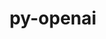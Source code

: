 ---
title: "py-openai"
layout: cache
categories: [package, develop-2024-02-25]
meta: {"versions": ["0.27.8"], "compilers": ["gcc@=11.4.0", "gcc@=9.4.0", "oneapi@=2024.0.0"], "oss": ["ubuntu20.04", "ubuntu22.04"], "platforms": ["linux"], "targets": ["neoverse_v1", "neoverse_v2", "ppc64le", "x86_64_v3"], "stacks": ["e4s", "e4s-neoverse-v2", "e4s-neoverse_v1", "e4s-oneapi", "e4s-power", "root"], "num_specs": 5, "num_specs_by_stack": {"root": 5, "e4s-neoverse_v1": 1, "e4s-power": 1, "e4s": 1, "e4s-neoverse-v2": 1, "e4s-oneapi": 1}}
spec_details: [{"hash": "2s6752nrjbaufoif74aq2r2wweh2u66p", "compiler": "gcc@=11.4.0", "versions": ["0.27.8"], "os": "ubuntu20.04", "platform": "linux", "target": "neoverse_v1", "variants": ["build_system=python_pip", "~datalib", "~embeddings", "~wandb"], "stacks": ["root", "e4s-neoverse_v1"], "size": "-", "tarball": "https://binaries.spack.io/releases/develop-2024-02-25/build_cache/linux-ubuntu20.04-neoverse_v1/gcc-11.4.0/py-openai-0.27.8/linux-ubuntu20.04-neoverse_v1-gcc-11.4.0-py-openai-0.27.8-2s6752nrjbaufoif74aq2r2wweh2u66p.spack"}, {"hash": "mexmna63ybskxhuyoyx5ix46qd5l6brs", "compiler": "gcc@=9.4.0", "versions": ["0.27.8"], "os": "ubuntu20.04", "platform": "linux", "target": "ppc64le", "variants": ["build_system=python_pip", "~datalib", "~embeddings", "~wandb"], "stacks": ["e4s-power", "root"], "size": "-", "tarball": "https://binaries.spack.io/releases/develop-2024-02-25/build_cache/linux-ubuntu20.04-ppc64le/gcc-9.4.0/py-openai-0.27.8/linux-ubuntu20.04-ppc64le-gcc-9.4.0-py-openai-0.27.8-mexmna63ybskxhuyoyx5ix46qd5l6brs.spack"}, {"hash": "siryxznbikyyzfqycvxzsviwwe3amixj", "compiler": "gcc@=11.4.0", "versions": ["0.27.8"], "os": "ubuntu20.04", "platform": "linux", "target": "x86_64_v3", "variants": ["build_system=python_pip", "~datalib", "~embeddings", "~wandb"], "stacks": ["e4s", "root"], "size": "-", "tarball": "https://binaries.spack.io/releases/develop-2024-02-25/build_cache/linux-ubuntu20.04-x86_64_v3/gcc-11.4.0/py-openai-0.27.8/linux-ubuntu20.04-x86_64_v3-gcc-11.4.0-py-openai-0.27.8-siryxznbikyyzfqycvxzsviwwe3amixj.spack"}, {"hash": "gyg3g2oohxkcb2tj56otqumxje56uqow", "compiler": "gcc@=11.4.0", "versions": ["0.27.8"], "os": "ubuntu22.04", "platform": "linux", "target": "neoverse_v2", "variants": ["build_system=python_pip", "~datalib", "~embeddings", "~wandb"], "stacks": ["e4s-neoverse-v2", "root"], "size": "-", "tarball": "https://binaries.spack.io/releases/develop-2024-02-25/build_cache/linux-ubuntu22.04-neoverse_v2/gcc-11.4.0/py-openai-0.27.8/linux-ubuntu22.04-neoverse_v2-gcc-11.4.0-py-openai-0.27.8-gyg3g2oohxkcb2tj56otqumxje56uqow.spack"}, {"hash": "g6pcl6aluno7f3ri7qmdecgez6s23bb2", "compiler": "oneapi@=2024.0.0", "versions": ["0.27.8"], "os": "ubuntu22.04", "platform": "linux", "target": "x86_64_v3", "variants": ["build_system=python_pip", "~datalib", "~embeddings", "~wandb"], "stacks": ["e4s-oneapi", "root"], "size": "-", "tarball": "https://binaries.spack.io/releases/develop-2024-02-25/build_cache/linux-ubuntu22.04-x86_64_v3/oneapi-2024.0.0/py-openai-0.27.8/linux-ubuntu22.04-x86_64_v3-oneapi-2024.0.0-py-openai-0.27.8-g6pcl6aluno7f3ri7qmdecgez6s23bb2.spack"}]
---